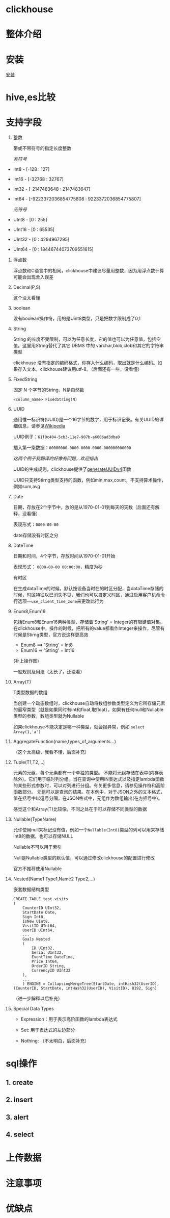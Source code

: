 clickhouse
==

# 整体介绍
# 安装
[安装](www.baidu.com)
# hive,es比较
# 支持字段
1. 整数

    带或不带符号的指定长度整数

    *有符号*
* Int8 - [-128 : 127]
* Int16 - [-32768 : 32767]
* Int32 - [-2147483648 : 2147483647]
* Int64 - [-9223372036854775808 : 9223372036854775807]

  *无符号*
* UInt8 - [0 : 255]
* UInt16 - [0 : 65535]
* UInt32 - [0 : 4294967295]
* UInt64 - [0 : 18446744073709551615]
1. 浮点数

    浮点数和C语言中的相同，clickhouse中建议尽量用整数，因为用浮点数计算可能会出现舍入误差
  
1. Decimal(P,S)

    这个没太看懂
  
1. boolean

    没有boolean操作符，用的是Uint8类型，只是把数字限制成了0,1
  
1. String

    String 的长度不受限制，可以为任意长度，它的值也可以为任意值，包括空值。这里用String替代了其它 DBMS 中的 varchar,blob,clob和其它的字符串类型
    
    clickhouse 没有指定的编码格式，你存入什么编码，取出就是什么编码。如果存入文本，clickhouse建议用utf-8。（后面还有一些，没看懂）

1. FixedString

    固定 N 个字节的String，N是自然数
    
    `<column_name> FixedString(N)`
    
1. UUID

    通用惟一标识符(UUID)是一个16字节的数字，用于标识记录。有关UUID的详细信息，请参见[Wikipedia](https://en.wikipedia.org/wiki/Universally_unique_identifier)
    
    UUID例子：`61f0c404-5cb3-11e7-907b-a6006ad3dba0`
    
    插入第一条数据：`00000000-0000-0000-0000-000000000000`
    
    *这两个例子我翻译的好像有问题，欢迎指出*
    
    UUID的生成规则，clickhouse提供了[generateUUIDv4](https://clickhouse.yandex/docs/en/query_language/functions/uuid_functions/)函数
    
    UUID只支持Stirng类型支持的函数，例如min,max,count，不支持算术操作，例如sum,avg
    
1. Date
    
    日期，存放在2个字节中，放的是从1970-01-01到每天的天数（后面还有解释，没看懂）
    
    表现形式：`0000-00-00`
    
    date存储没有时区之分
    
1. DateTime

    日期和时间，4个字节，存放时间从1970-01-01开始
    
    表现形式： `0000-00-00 00:00:00`，精度为秒
    
    有时区
    
    在生成dataTime的时候，默认按设备当时在的时区分配，当dataTime存储的时候，时区特征以已消失不见，我们也可以自定义时区，通过启用客户机命令行选项`——use_client_time_zone`来更改此行为
    
1. Enum8,Enum16
    
    包括Enum8和Enum16两种类型，存储着'String' = Integer的有限键值对集。在clickhouse中，操作的时候，把所有的value都看作Integer来操作，尽管有时候是Stirng类型，官方说这样更高效
    
    * Enum8 ==> 'String' = Int8
    * Enum16 => 'String' = Int16
    
    (补上操作图)
    
    一般规则及用法（太长了，还没看）

1. Array(T)

    T类型数据的数组
    
    当创建一个动态数组时，clickhouse自动将数组参数类型定义为它所存储元素的最窄类型（就是如果同时有int和float,取float），如果有任何null和Nullable类型的参数，数组类型就为Nullable
    
    如果clickhouse不能决定是哪一种类型，就会报异常，例如 `select Array(1,'a')`
    
1. AggregateFunction(name,types_of_arguments...)
   
   （这个太高级，我看不懂，后面补充）
    
1. Tuple(T1,T2,...)

    元素的元组，每个元素都有一个单独的类型。
不能将元组存储在表中(内存表除外)。它们用于临时列分组。当在查询中使用IN表达式以及指定lambda函数的某些形式参数时，可以对列进行分组。有关更多信息，请参见操作符和高阶函数部分。
元组可以是查询的结果。在本例中，对于JSON之外的文本格式，值在括号中以逗号分隔。在JSON格式中，元组作为数组输出(在方括号中)。

    感觉这个和Array(T)比较像，不同之处在于可以存储不同类型的数据
    
1. Nullable(TypeName)

    允许使用null来标记没有值，例如一个`Nullable(Int8)`类型的列可以用来存储int8的数据，也可以存储NULL
    
    Nullable不可以用于索引
    
    Null是Nullable类型的默认值，可以通过修改clickhouse的配置进行修改
    
    官方不推荐使用Nullable
    
1. Nested(Name1 Type1,Name2 Type2,...)

    嵌套数据结构类型
    
    ```
    CREATE TABLE test.visits
    (
        CounterID UInt32,
        StartDate Date,
        Sign Int8,
        IsNew UInt8,
        VisitID UInt64,
        UserID UInt64,
        ...
        Goals Nested
        (
            ID UInt32,
            Serial UInt32,
            EventTime DateTime,
            Price Int64,
            OrderID String,
            CurrencyID UInt32
        ),
        ...
        ) ENGINE = CollapsingMergeTree(StartDate, intHash32(UserID), (CounterID, StartDate, intHash32(UserID), VisitID), 8192, Sign)
    ```
    
    （进一步解释以后补充）
    
1. Special Data Types
   
    * Expression：用于表示高阶函数的lambda表达式
    
    * Set: 用于表达式的左边部分
    
    * Nothing: （不太明白，后面补充）
# sql操作
##  1. create
##  2. insert
##  3. alert
##  4. select
# 上传数据
# 注意事项
# 优缺点
